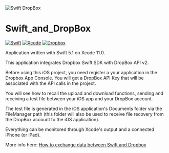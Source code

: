 ![Swift DropBox](https://user-images.githubusercontent.com/43349628/66216607-12830400-e6c6-11e9-812f-a99a83a37ab7.jpg)
# Swift_and_DropBox
[![Swift](https://img.shields.io/badge/Swift-5.1-orange.svg)](https://swift.org)
[![Xcode](https://img.shields.io/badge/Xcode-11.0-blue.svg)](https://developer.apple.com/xcode)
[![Dropbox](https://img.shields.io/badge/Dropbox-Cloud_Storage-blue.svg)](https://www.dropbox.com/login?cont=https%3A%2F%2Fwww.dropbox.com%2Fdevelopers%2Fapps)



Application written with Swift 5.1 on Xcode 11.0.

This application integrates Dropbox Swift SDK with DropBox API v2.

Before using this iOS project, you need register a your application in the Dropbox App Console. You will get a DropBox API Key that will be associated with the API calls in the project.

You will see how to recall the upload and download functions, sending and receiving a test file between your iOS app and your DropBox account.

The test file is generated in the iOS application's Documents folder via the FileManager path (this folder will also be used to receive file recovery from the DropBox account to the iOS application).

Everything can be monitored through Xcode's output and a connected iPhone (or iPad).

More info here: [How to exchange data between Swift and Dropbox](https://medium.com/@jkdory83/how-to-exchange-data-between-swift-and-dropbox-39c3805d9a04)
